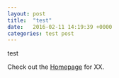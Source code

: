 ```yaml
---
layout: post
title:  "test"
date:   2016-02-11 14:19:39 +0000
categories: test post
---
```


test

Check out the [Homepage][homepage] for XX.

[homepage]: https://joernklinger.com
